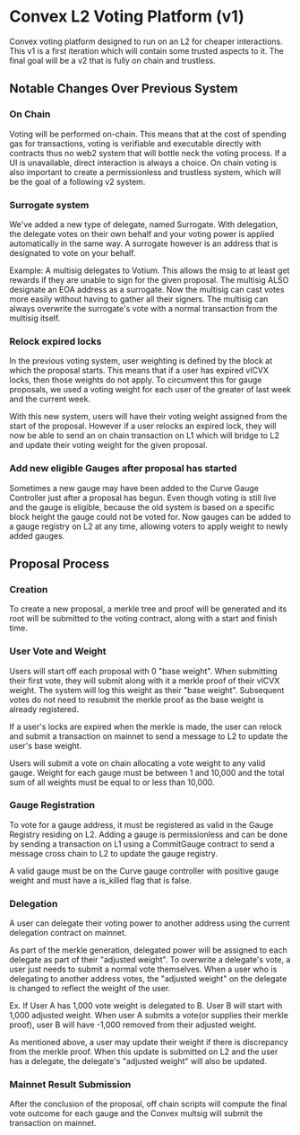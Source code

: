 
# Convex L2 Voting Platform (v1)

Convex voting platform designed to run on an L2 for cheaper interactions.  This v1 is a first iteration which will contain some trusted aspects to it.  The final goal will be a v2 that is fully on chain and trustless.

## Notable Changes Over Previous System

### On Chain

Voting will be performed on-chain. This means that at the cost of spending gas for transactions, voting is verifiable and executable directly with contracts thus no web2 system that will bottle neck the voting process.  If a UI is unavailable, direct interaction is always a choice. On chain voting is also important to create a permissionless and trustless system, which will be the goal of a following v2 system.

### Surrogate system

We've added a new type of delegate, named Surrogate.  With delegation, the delegate votes on their own behalf and your voting power is applied automatically in the same way.
A surrogate however is an address that is designated to vote on your behalf.

Example: A multisig delegates to Votium. This allows the msig to at least get rewards if they are unable to sign for the given proposal.  The multisig ALSO designate an EOA address as a surrogate.  Now the multisig can cast votes more easily without having to gather all their signers.  The multisig can always overwrite the surrogate's vote with a normal transaction from the multisig itself. 

### Relock expired locks

In the previous voting system, user weighting is defined by the block at which the proposal starts.  This means that if a user has expired vlCVX locks, then those weights do not apply.
To circumvent this for gauge proposals, we used a voting weight for each user of the greater of last week and the current week.

With this new system, users will have their voting weight assigned from the start of the proposal. However if a user relocks an expired lock, they will now be able to send an on chain transaction on L1 which will bridge to L2 and update their voting weight for the given proposal.


### Add new eligible Gauges after proposal has started

Sometimes a new gauge may have been added to the Curve Gauge Controller just after a proposal has begun. Even though voting is still live and the gauge is eligible, because the old system is based on a specific block height the gauge could not be voted for.  Now gauges can be added to a gauge registry on L2 at any time, allowing voters to apply weight to newly added gauges.


## Proposal Process

### Creation

To create a new proposal, a merkle tree and proof will be generated and its root will be submitted to the voting contract, along with a start and finish time.

### User Vote and Weight

Users will start off each proposal with 0 "base weight".  When submitting their first vote, they will submit along with it a merkle proof of their vlCVX weight. The system will log this weight as their "base weight". Subsequent votes do not need to resubmit the merkle proof as the base weight is already registered.

If a user's locks are expired when the merkle is made, the user can relock and submit a transaction on mainnet to send a message to L2 to update the user's base weight.

Users will submit a vote on chain allocating a vote weight to any valid gauge. Weight for each gauge must be between 1 and 10,000 and the total sum of all weights must be equal to or less than 10,000.

### Gauge Registration

To vote for a gauge address, it must be registered as valid in the Gauge Registry residing on L2.  Adding a gauge is permissionless and can be done by sending a transaction on L1 using a CommitGauge contract to send a message cross chain to L2 to update the gauge registry.

A valid gauge must be on the Curve gauge controller with positive gauge weight and must have a is_killed flag that is false.

### Delegation

A user can delegate their voting power to another address using the current delegation contract on mainnet.

As part of the merkle generation, delegated power will be assigned to each delegate as part of their "adjusted weight".  To overwrite a delegate's vote, a user just needs to submit a normal vote themselves.  When a user who is delegating to another address votes, the "adjusted weight" on the delegate is changed to reflect the weight of the user. 

Ex. If User A has 1,000 vote weight is delegated to B.  User B will start with 1,000 adjusted weight.  When user A submits a vote(or supplies their merkle proof), user B will have -1,000 removed from their adjusted weight.

As mentioned above, a user may update their weight if there is discrepancy from the merkle proof. When this update is submitted on L2 and the user has a delegate, the delegate's "adjusted weight" will also be updated.

### Mainnet Result Submission

After the conclusion of the proposal, off chain scripts will compute the final vote outcome for each gauge and the Convex multsig will submit the transaction on mainnet.